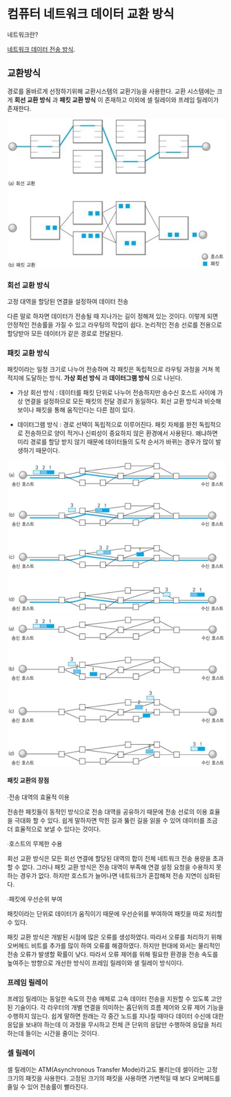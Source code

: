 # 컴퓨터 네트워크 데이터 교환 방식

 
 네트워크란?
 
  [네트워크 데이터 전송 방식]().

## 교환방식

 경로를 올바르게 선정하기위해 교환시스템의 교환기능을 사용한다.
 교환 시스템에는 크게 __회선 교환 방식__ 과 __패킷 교환 방식__ 이 존재하고 이외에 셀 릴레이와 프레임 릴레이가 존재한다.
 
![network4](../images/network4.jpg) 
 
### 회선 교환 방식
 
 고정 대역을 할당된 연결을 설정하여 데이터 전송 
 
 다른 말로 하자면 데이터가 전송될 때 지나가는 길이 정해져 있는 것이다. 이렇게 되면 안정적인 전송률을 가질 수 있고 라우팅의 작업이 쉽다. 논리적인 전송 선로를 전용으로 할당받아 모든 데이터가 같은 경로로 전달된다.


### 패킷 교환 방식
 
 패킷이라는 일정 크기로 나누어 전송하며 각 패킷은 독립적으로 라우팅 과정을 거쳐 목적지에 도달하는 방식. __가상 회선 방식__ 과 __데이터그램 방식__ 으로 나뉜다.
 
 - 가상 회선 방식 : 데이터를 패킷 단위로 나누어 전송하지만 송수신 호스트 사이에 가상 연결을 설정하므로 모든 패킷의 전달 경로가 동일하다.
 회선 교환 방식과 비슷해 보이나 패킷을 통해 움직인다는 다른 점이 있다.

 - 데이터그램 방식 : 경로 선택이 독립적으로 이루어진다. 패킷 자체를 완전 독립적으로 전송하므로 양이 적거나 신뢰성이 중요하지 않은 환경에서 사용된다. 왜냐하면 미리 경로를 할당 받지 않기 때문에 데이터들의 도착 순서가 바뀌는 경우가 많이 발생하기 때문이다.

![network5](../images/network5.png) ![network6](../images/network6.png)

#### 패킷 교환의 장점

∙전송 대역의 효율적 이용

전송한 패킷들이 동적인 방식으로 전송 대역을 공유하기 때문에 전송 선로의 이용 효율을 극대화 할 수 있다. 쉽게 말하자면 막힌 길과 뚫린 길을 읽을 수 있어 데이터를 조금 더 효율적으로 보낼 수 있다는 것이다.

∙호스트의 무제한 수용

회선 교환 방식은 모든 회선 연결에 할당된 대역의 합이 전체 네트워크 전송 용량을 초과할 수 없다. 그러나 패킷 교환 방식은 전송 대역이 부족해 연결 설정 요청을 수용하지 못하는 경우가 없다. 하지만 호스트가 늘어나면 네트워크가 혼잡해져 전송 지연이 심화된다.

∙패킷에 우선순위 부여

패킷이라는 단위로 데이터가 움직이기 때문에 우선순위를 부여하여 패킷을 따로 처리할 수 있다.


패킷 교환 방식은 개발된 시점에 많은 오류를 생성하였다. 따라서 오류를 처리하기 위해 오버헤드 비트를 추가를 많이 하여 오류를 해결하였다. 하지만 현대에 와서는 물리적인 전송 오류가 발생할 확률이 낮다. 따라서 오류 제어를 위해 필요한 환경을 전송 속도를 높여주는 방향으로 개선한 방식이 프레임 릴레이와 셀 릴레이 방식이다.


### 프레임 릴레이
프레임 릴레이는 동일한 속도의 전송 매체로 고속 데이터 전송을 지원할 수 있도록 고안된 기술이다. 각 라우터의 개별 연결을 의미하는 홉단위의 흐름 제어와 오류 제어 기능을 수행하지 않는다. 쉽게 말하면 원래는 각 중간 노드를 지나칠 때마다 데이터 수신에 대한 응답을 보내야 하는데 이 과정을 무시하고 전체 큰 단위의 응답만 수행하여 응답을 처리하는데 들이는 시간을 줄이는 것이다.

### 셀 릴레이
셀 릴레이는 ATM(Asynchronous Transfer Mode)라고도 불리는데 셀이라는 고정 크기의 패킷을 사용한다. 고정된 크기의 패킷을 사용하면 가변적일 때 보다 오버헤드를 줄일 수 있어 전송률이 빨라진다.
